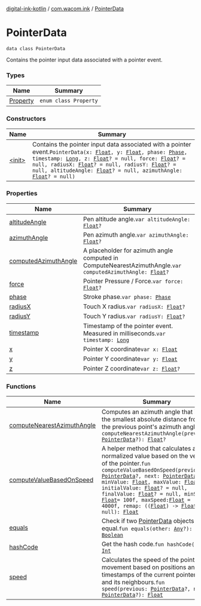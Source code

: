 [digital-ink-kotlin](../../index.md) / [com.wacom.ink](../index.md) / [PointerData](./index.md)

# PointerData

`data class PointerData`

Contains the pointer input data associated with a pointer event.

### Types

| Name | Summary |
|---|---|
| [Property](-property/index.md) | `enum class Property` |

### Constructors

| Name | Summary |
|---|---|
| [&lt;init&gt;](-init-.md) | Contains the pointer input data associated with a pointer event.`PointerData(x: `[`Float`](https://kotlinlang.org/api/latest/jvm/stdlib/kotlin/-float/index.html)`, y: `[`Float`](https://kotlinlang.org/api/latest/jvm/stdlib/kotlin/-float/index.html)`, phase: `[`Phase`](../-phase/index.md)`, timestamp: `[`Long`](https://kotlinlang.org/api/latest/jvm/stdlib/kotlin/-long/index.html)`, z: `[`Float`](https://kotlinlang.org/api/latest/jvm/stdlib/kotlin/-float/index.html)`? = null, force: `[`Float`](https://kotlinlang.org/api/latest/jvm/stdlib/kotlin/-float/index.html)`? = null, radiusX: `[`Float`](https://kotlinlang.org/api/latest/jvm/stdlib/kotlin/-float/index.html)`? = null, radiusY: `[`Float`](https://kotlinlang.org/api/latest/jvm/stdlib/kotlin/-float/index.html)`? = null, altitudeAngle: `[`Float`](https://kotlinlang.org/api/latest/jvm/stdlib/kotlin/-float/index.html)`? = null, azimuthAngle: `[`Float`](https://kotlinlang.org/api/latest/jvm/stdlib/kotlin/-float/index.html)`? = null)` |

### Properties

| Name | Summary |
|---|---|
| [altitudeAngle](altitude-angle.md) | Pen altitude angle.`var altitudeAngle: `[`Float`](https://kotlinlang.org/api/latest/jvm/stdlib/kotlin/-float/index.html)`?` |
| [azimuthAngle](azimuth-angle.md) | Pen azimuth angle.`var azimuthAngle: `[`Float`](https://kotlinlang.org/api/latest/jvm/stdlib/kotlin/-float/index.html)`?` |
| [computedAzimuthAngle](computed-azimuth-angle.md) | A placeholder for azimuth angle computed in ComputeNearestAzimuthAngle.`var computedAzimuthAngle: `[`Float`](https://kotlinlang.org/api/latest/jvm/stdlib/kotlin/-float/index.html)`?` |
| [force](force.md) | Pointer Pressure / Force.`var force: `[`Float`](https://kotlinlang.org/api/latest/jvm/stdlib/kotlin/-float/index.html)`?` |
| [phase](phase.md) | Stroke phase.`var phase: `[`Phase`](../-phase/index.md) |
| [radiusX](radius-x.md) | Touch X radius.`var radiusX: `[`Float`](https://kotlinlang.org/api/latest/jvm/stdlib/kotlin/-float/index.html)`?` |
| [radiusY](radius-y.md) | Touch Y radius.`var radiusY: `[`Float`](https://kotlinlang.org/api/latest/jvm/stdlib/kotlin/-float/index.html)`?` |
| [timestamp](timestamp.md) | Timestamp of the pointer event. Measured in milliseconds.`var timestamp: `[`Long`](https://kotlinlang.org/api/latest/jvm/stdlib/kotlin/-long/index.html) |
| [x](x.md) | Pointer X coordinate`var x: `[`Float`](https://kotlinlang.org/api/latest/jvm/stdlib/kotlin/-float/index.html) |
| [y](y.md) | Pointer Y coordinate`var y: `[`Float`](https://kotlinlang.org/api/latest/jvm/stdlib/kotlin/-float/index.html) |
| [z](z.md) | Pointer Z coordinate`var z: `[`Float`](https://kotlinlang.org/api/latest/jvm/stdlib/kotlin/-float/index.html)`?` |

### Functions

| Name | Summary |
|---|---|
| [computeNearestAzimuthAngle](compute-nearest-azimuth-angle.md) | Computes an azimuth angle that is at the smallest absolute distance from the previous point's azimuth angle.`fun computeNearestAzimuthAngle(previous: `[`PointerData`](./index.md)`?): `[`Float`](https://kotlinlang.org/api/latest/jvm/stdlib/kotlin/-float/index.html)`?` |
| [computeValueBasedOnSpeed](compute-value-based-on-speed.md) | A helper method that calculates a normalized value based on the velocity of the pointer.`fun computeValueBasedOnSpeed(previous: `[`PointerData`](./index.md)`?, next: `[`PointerData`](./index.md)`?, minValue: `[`Float`](https://kotlinlang.org/api/latest/jvm/stdlib/kotlin/-float/index.html)`, maxValue: `[`Float`](https://kotlinlang.org/api/latest/jvm/stdlib/kotlin/-float/index.html)`, initialValue: `[`Float`](https://kotlinlang.org/api/latest/jvm/stdlib/kotlin/-float/index.html)`? = null, finalValue: `[`Float`](https://kotlinlang.org/api/latest/jvm/stdlib/kotlin/-float/index.html)`? = null, minSpeed: `[`Float`](https://kotlinlang.org/api/latest/jvm/stdlib/kotlin/-float/index.html)` = 100f, maxSpeed: `[`Float`](https://kotlinlang.org/api/latest/jvm/stdlib/kotlin/-float/index.html)` = 4000f, remap: ((`[`Float`](https://kotlinlang.org/api/latest/jvm/stdlib/kotlin/-float/index.html)`) -> `[`Float`](https://kotlinlang.org/api/latest/jvm/stdlib/kotlin/-float/index.html)`)? = null): `[`Float`](https://kotlinlang.org/api/latest/jvm/stdlib/kotlin/-float/index.html) |
| [equals](equals.md) | Check if two [PointerData](./index.md) objects are equal.`fun equals(other: `[`Any`](https://kotlinlang.org/api/latest/jvm/stdlib/kotlin/-any/index.html)`?): `[`Boolean`](https://kotlinlang.org/api/latest/jvm/stdlib/kotlin/-boolean/index.html) |
| [hashCode](hash-code.md) | Get the hash code.`fun hashCode(): `[`Int`](https://kotlinlang.org/api/latest/jvm/stdlib/kotlin/-int/index.html) |
| [speed](speed.md) | Calculates the speed of the pointer movement based on positions and timestamps of the current pointer data and its neighbours.`fun speed(previous: `[`PointerData`](./index.md)`?, next: `[`PointerData`](./index.md)`?): `[`Float`](https://kotlinlang.org/api/latest/jvm/stdlib/kotlin/-float/index.html) |
